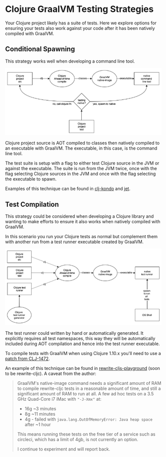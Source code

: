 # Clojure GraalVM Testing Strategies

Your Clojure project likely has a suite of tests. Here we explore options
for ensuring your tests also work against your code after it has been natively
compiled with GraalVM.

## Conditional Spawning

This strategy works well when developing a command line tool.

![conditional spawning](clj-graal-testing-conditional-spawn.png)

Clojure project source is AOT compiled to classes then natively compiled to
an executable with GraalVM. The executable, in this case, is the command line
tool.

The test suite is setup with a flag to either test Clojure source in the JVM or
against the executable. The suite is run from the JVM twice, once with the flag
selecting Clojure sources in the JVM and once with the flag selecting the
executable to spawn.

Examples of this technique can be found in [clj-kondo](https://github.com/borkdude/clj-kondo/blob/875a6bcf660fab60e3037b862edcab23dbc6124a/test/clj_kondo/test_utils.clj#L121)
and [jet](https://github.com/borkdude/jet/blob/92e186a020193645fbca5832b07c5d7c21ef9182/test/jet/test_utils.clj#L19).

## Test Compilation

This strategy could be considered when developing a Clojure library and wanting
to make efforts to ensure it also works when natively compiled with GraalVM.

In this scenario you run your Clojure tests as normal but complement them with
another run from a test runner executable created by GraalVM.

![test compilation](clj-graal-testing-compile.png)

The test runner could written by hand or automatically generated. It explicitly
requires all test namespaces, this way they will be automatically included
during AOT compilation and hence into the test runner executable.

To compile tests with GraalVM when using Clojure 1.10.x you'll need to use a
[patch from CLJ-1472](../CLJ-1472/README.md).

An example of this technique can be found in
[rewrite-cljs-playground](https://github.com/lread/rewrite-cljs-playground/blob/master/script/graal-tests.sh)
(soon to be rewrite-cljc). A caveat from the author:

> GraalVM's native-image command needs a significant amount of RAM to compile
rewrite-cljc tests in a reasonable amount of time, and still a significant
amount of RAM to run at all. A few ad hoc tests on a 3.5 GHz Quad-Core i7 iMac
with `"-J-Xmx"` at:
>
> * 16g ~3 minutes
> * 8g ~11 minutes
> * 4g - failed with `java.lang.OutOfMemoryError: Java heap space` after ~1 hour
>
> This means running these tests on the free tier of a service such as circleci,
> which has a limit of 4gb, is not currently an option.
>
> I continue to experiment and will report back.
